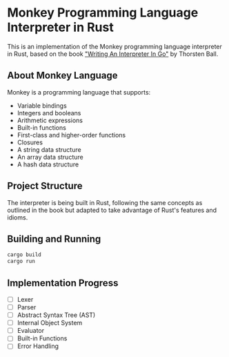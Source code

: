 # Monkey Programming Language Interpreter in Rust

This is an implementation of the Monkey programming language interpreter in Rust, based on the book ["Writing An Interpreter In Go"](https://interpreterbook.com/) by Thorsten Ball.

## About Monkey Language

Monkey is a programming language that supports:

- Variable bindings
- Integers and booleans
- Arithmetic expressions
- Built-in functions
- First-class and higher-order functions
- Closures
- A string data structure
- An array data structure
- A hash data structure

## Project Structure

The interpreter is being built in Rust, following the same concepts as outlined in the book but adapted to take advantage of Rust's features and idioms.

## Building and Running

```bash
cargo build
cargo run
```

## Implementation Progress

- [ ] Lexer
- [ ] Parser
- [ ] Abstract Syntax Tree (AST)
- [ ] Internal Object System
- [ ] Evaluator
- [ ] Built-in Functions
- [ ] Error Handling
